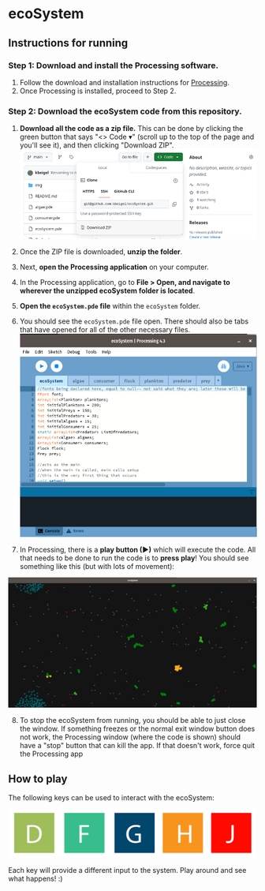 # ecoSystem

## Instructions for running
### Step 1: Download and install the Processing software.
1. Follow the download and installation instructions for [Processing](https://processing.org/download).
2. Once Processing is installed, proceed to Step 2.

### Step 2: Download the ecoSystem code from this repository.
1. **Download all the code as a zip file.** This can be done by clicking the green button that says "<> Code ▾" (scroll up to the top of the page and you'll see it), and then clicking "Download ZIP".
<a href="#"><img src="readme_img/download_img.png" /></a>

2. Once the ZIP file is downloaded, **unzip the folder**.

3. Next, **open the Processing application** on your computer. 

4. In the Processing application, go to **File > Open, and navigate to wherever the unzipped ecoSystem folder is located**.
5. **Open the `ecoSystem.pde` file** within the `ecoSystem` folder.

6. You should see the `ecoSystem.pde` file open. There should also be tabs that have opened for all of the other necessary files.
<a href="#"><img src="readme_img/ecoSystem_img.png" /></a>

7. In Processing, there is a **play button (▶)** which will execute the code. All that needs to be done to run the code is to **press play**! You should see something like this (but with lots of movement):
<center><img src="readme_img/ecoSystem_exe_img.png" alt="ecoSystem"/></center>

8. To stop the ecoSystem from running, you should be able to just close the window. If something freezes or the normal exit window button does not work, the Processing window (where the code is shown) should have a "stop" button that can kill the app. If that doesn't work, force quit the Processing app

## How to play
The following keys can be used to interact with the ecoSystem:

<center><img src="readme_img/keys_img.png" alt="ecoSystem keys" width="500"/></center>

Each key will provide a different input to the system. Play around and see what happens! :)
